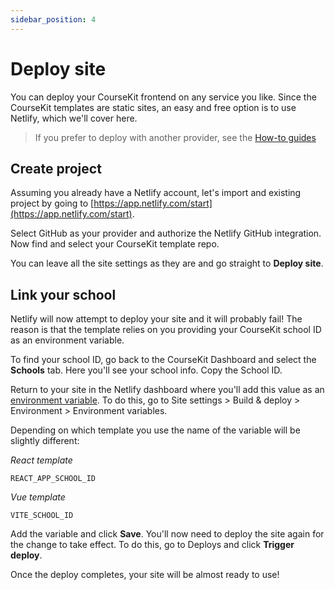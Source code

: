 ```yaml
---
sidebar_position: 4
---
```


# Deploy site

You can deploy your CourseKit frontend on any service you like. Since the CourseKit templates are static sites, an easy and free option is to use Netlify, which we'll cover here.

> If you prefer to deploy with another provider, see the [How-to guides](/how-to) 

## Create project

Assuming you already have a Netlify account, let's import and existing project by going to [https://app.netlify.com/start](https://app.netlify.com/start).

Select GitHub as your provider and authorize the Netlify GitHub integration. Now find and select your CourseKit template repo.

You can leave all the site settings as they are and go straight to **Deploy site**.

## Link your school

Netlify will now attempt to deploy your site and it will probably fail! The reason is that the template relies on you providing your CourseKit school ID as an environment variable.

To find your school ID, go back to the CourseKit Dashboard and select the **Schools** tab. Here you'll see your school info. Copy the School ID.

Return to your site in the Netlify dashboard where you'll add this value as an [environment variable](https://www.netlify.com/blog/2021/07/05/easy-access-environment-variables/). To do this, go to Site settings > Build & deploy > Environment > Environment variables.

Depending on which template you use the name of the variable will be slightly different:

*React template*
```
REACT_APP_SCHOOL_ID
```

*Vue template*
```
VITE_SCHOOL_ID
```

Add the variable and click **Save**. You'll now need to deploy the site again for the change to take effect. To do this, go to Deploys and click **Trigger deploy**.

Once the deploy completes, your site will be almost ready to use!
